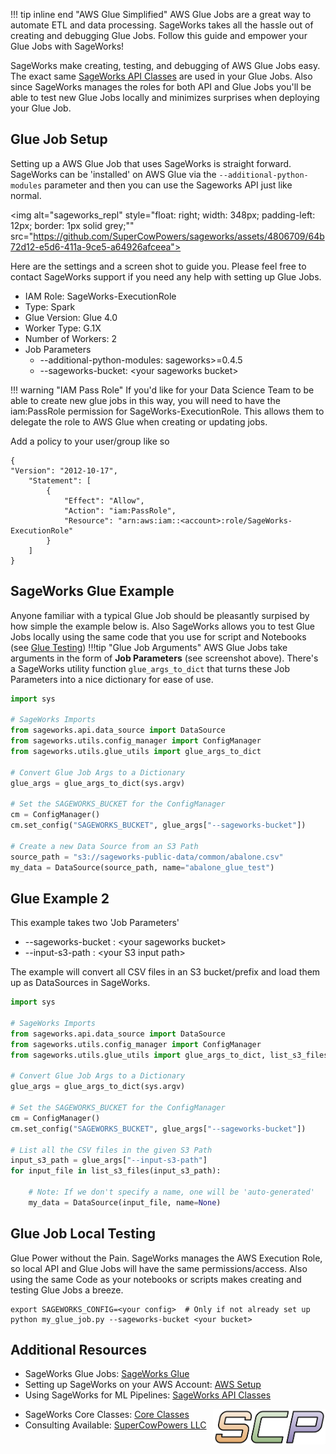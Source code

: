 !!! tip inline end "AWS Glue Simplified"
    AWS Glue Jobs are a great way to automate ETL and data processing. SageWorks takes all the hassle out of creating and debugging Glue Jobs. Follow this guide and empower your Glue Jobs with SageWorks!

SageWorks make creating, testing, and debugging of AWS Glue Jobs easy. The exact same [SageWorks API Classes](../api_classes/overview.md) are used in your Glue Jobs. Also since SageWorks manages the roles for both API and Glue Jobs you'll be able to test new Glue Jobs locally and minimizes surprises when deploying your Glue Job.

## Glue Job Setup

Setting up a AWS Glue Job that uses SageWorks is straight forward. SageWorks can be 'installed' on AWS Glue via the `--additional-python-modules` parameter and then you can use the Sageworks API just like normal. 

<img alt="sageworks_repl" style="float: right; width: 348px; padding-left: 12px; border: 1px solid grey;""
src="https://github.com/SuperCowPowers/sageworks/assets/4806709/64b72d12-e5d6-411a-9ce5-a64926afceea">

Here are the settings and a screen shot to guide you. Please feel free to contact SageWorks support if you need any help with setting up Glue Jobs.

- IAM Role: SageWorks-ExecutionRole
- Type: Spark
- Glue Version: Glue 4.0
- Worker Type: G.1X
- Number of Workers: 2
- Job Parameters
  - --additional-python-modules: sageworks>=0.4.5
  - --sageworks-bucket: <your sageworks bucket\>

!!! warning "IAM Pass Role"
    If you'd like for your Data Science Team to be able to create new glue jobs in this way, you will need to have the iam:PassRole permission for SageWorks-ExecutionRole. This allows them to delegate the role to AWS Glue when creating or updating jobs. 
    
Add a policy to your user/group like so 
    
```
{
"Version": "2012-10-17",
	"Statement": [
	    {
	        "Effect": "Allow",
	        "Action": "iam:PassRole",
	        "Resource": "arn:aws:iam::<account>:role/SageWorks-ExecutionRole"
	    }
	]
}
```

## SageWorks Glue Example
Anyone familiar with a typical Glue Job should be pleasantly surpised by how simple the example below is. Also SageWorks allows you to test Glue Jobs locally using the same code that you use for script and Notebooks (see [Glue Testing](#glue-job-local-testing))
!!!tip "Glue Job Arguments"
    AWS Glue Jobs take arguments in the form of **Job Parameters** (see screenshot above). There's a SageWorks utility function `glue_args_to_dict` that turns these Job Parameters into a nice dictionary for ease of use.

```py title="examples/glue_hello_world.py"
import sys

# SageWorks Imports
from sageworks.api.data_source import DataSource
from sageworks.utils.config_manager import ConfigManager
from sageworks.utils.glue_utils import glue_args_to_dict

# Convert Glue Job Args to a Dictionary
glue_args = glue_args_to_dict(sys.argv)

# Set the SAGEWORKS_BUCKET for the ConfigManager
cm = ConfigManager()
cm.set_config("SAGEWORKS_BUCKET", glue_args["--sageworks-bucket"])

# Create a new Data Source from an S3 Path
source_path = "s3://sageworks-public-data/common/abalone.csv"
my_data = DataSource(source_path, name="abalone_glue_test")
```

## Glue Example 2
This example takes two 'Job Parameters'

- --sageworks-bucket : <your sageworks bucket\>
- --input-s3-path : <your S3 input path\>

The example will convert all CSV files in an S3 bucket/prefix and load them up as DataSources in SageWorks.

```py title="examples/glue_load_s3_bucket.py"
import sys

# SageWorks Imports
from sageworks.api.data_source import DataSource
from sageworks.utils.config_manager import ConfigManager
from sageworks.utils.glue_utils import glue_args_to_dict, list_s3_files

# Convert Glue Job Args to a Dictionary
glue_args = glue_args_to_dict(sys.argv)

# Set the SAGEWORKS_BUCKET for the ConfigManager
cm = ConfigManager()
cm.set_config("SAGEWORKS_BUCKET", glue_args["--sageworks-bucket"])

# List all the CSV files in the given S3 Path
input_s3_path = glue_args["--input-s3-path"]
for input_file in list_s3_files(input_s3_path):

    # Note: If we don't specify a name, one will be 'auto-generated'
    my_data = DataSource(input_file, name=None)
```

## Glue Job Local Testing
Glue Power without the Pain. SageWorks manages the AWS Execution Role, so local API and Glue Jobs will have the same permissions/access. Also using the same Code as your notebooks or scripts makes creating and testing Glue Jobs a breeze.

```shell
export SAGEWORKS_CONFIG=<your config>  # Only if not already set up
python my_glue_job.py --sageworks-bucket <your bucket>
```

## Additional Resources
- SageWorks Glue Jobs: [SageWorks Glue](https://docs.google.com/presentation/d/1Bdcve27BDLbUkslZJAc1OrG6VkDopEtnL8Wh8HaLrco/edit?usp=sharing)
- Setting up SageWorks on your AWS Account: [AWS Setup](../aws_setup/core_stack.md)
- Using SageWorks for ML Pipelines: [SageWorks API Classes](../api_classes/overview.md)

<img align="right" src="../images/scp.png" width="180">

- SageWorks Core Classes: [Core Classes](../core_classes/overview.md)
- Consulting Available: [SuperCowPowers LLC](https://www.supercowpowers.com)
